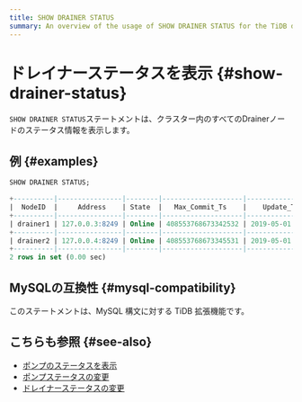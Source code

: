 ```yaml
---
title: SHOW DRAINER STATUS
summary: An overview of the usage of SHOW DRAINER STATUS for the TiDB database.
---
```


# ドレイナーステータスを表示 {#show-drainer-status}

`SHOW DRAINER STATUS`ステートメントは、クラスター内のすべてのDrainerノードのステータス情報を表示します。

## 例 {#examples}


```sql
SHOW DRAINER STATUS;
```

```sql
+----------|----------------|--------|--------------------|---------------------|
|  NodeID  |     Address    | State  |   Max_Commit_Ts    |    Update_Time      |
+----------|----------------|--------|--------------------|---------------------|
| drainer1 | 127.0.0.3:8249 | Online | 408553768673342532 | 2019-05-01 00:00:03 |
+----------|----------------|--------|--------------------|---------------------|
| drainer2 | 127.0.0.4:8249 | Online | 408553768673345531 | 2019-05-01 00:00:04 |
+----------|----------------|--------|--------------------|---------------------|
2 rows in set (0.00 sec)
```

## MySQLの互換性 {#mysql-compatibility}

このステートメントは、MySQL 構文に対する TiDB 拡張機能です。

## こちらも参照 {#see-also}

-   [ポンプのステータスを表示](/sql-statements/sql-statement-show-pump-status.md)
-   [ポンプステータスの変更](/sql-statements/sql-statement-change-pump.md)
-   [ドレイナーステータスの変更](/sql-statements/sql-statement-change-drainer.md)
